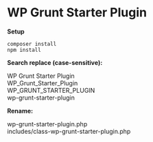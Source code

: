 # WP Grunt Starter Plugin

**Setup**

`composer install`  
`npm install`

**Search replace (case-sensitive):**

WP Grunt Starter Plugin  
WP_Grunt_Starter_Plugin  
WP_GRUNT_STARTER_PLUGIN  
wp-grunt-starter-plugin

**Rename:**

wp-grunt-starter-plugin.php  
includes/class-wp-grunt-starter-plugin.php

